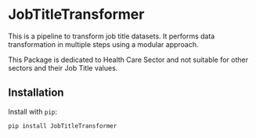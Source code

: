 # JobTitleTransformer

This is a pipeline to transform job title datasets. It performs data transformation in multiple steps using a modular approach.

This Package is dedicated to Health Care Sector and not suitable for other sectors and their Job Title values.

## Installation

Install with `pip`:

```bash
pip install JobTitleTransformer